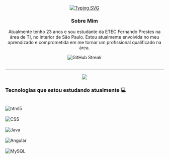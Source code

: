 <div align="center">
  <a href="https://git.io/typing-svg">
    <img src="https://readme-typing-svg.demolab.com/?lines=Bem-vindo+ao+meu+GitHub!+👋✨" alt="Typing SVG" />
  </a>
</div>

<div align="center">
  <h3> Sobre Mim </h3>
  <p>Atualmente tenho 23 anos e sou estudante da ETEC Fernando Prestes na área de TI, no interior de São Paulo. Estou atualmente envolvida no meu aprendizado e comprometida em me tornar um profissional qualificado na área.</p>
</div>

<div align="center">
  <img src="https://streak-stats.demolab.com/?user=AnaLauraMartinsS&theme=tokyonight" alt="GitHub Streak" />
</div>

<br>

<hr>

<div align="center"> 
  <a href="https://www.linkedin.com/in/ana-laura-martins-souto-67a68a206/" target="_blank">
    <img src="https://img.shields.io/badge/-LinkedIn-%230077B5?style=for-the-badge&logo=linkedin&logoColor=white" target="_blank">
  </a> 
</div>

### Tecnologias que estou estudando atualmente 💻
<div style="display: inline"><br>
  <img align="center" alt="html5" src="https://img.shields.io/badge/HTML5-E34F26?style=for-the-badge&logo=html5&logoColor=white"/><br><br>
  <img align="center" alt="CSS" src="https://img.shields.io/badge/CSS-239120?&style=for-the-badge&logo=css3&logoColor=white"/><br><br>
  <img align="center" alt="Java" src="https://img.shields.io/badge/Java-ED8B00?style=for-the-badge&logo=openjdk&logoColor=white"/><br><br>
  <img align="center" alt="Angular" src="https://img.shields.io/badge/Angular-DD0031?style=for-the-badge&logo=angular&logoColor=white"/><br><br>  
  <img align="center" alt="MySQL" src="https://img.shields.io/badge/mysql-%2300f.svg?style=for-the-badge&logo=mysql&logoColor=white"/><br><br>  
</div>
